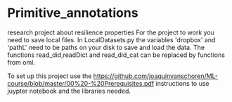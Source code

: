 # Primitive_annotations
research project about resilience properties
  For the project to work you need to save local files.
  In LocalDatasets.py the variables 'dropbox' and 'pathL' need to be paths on your  disk to save and load the data.
  The functions read_did,readDict and read_did_cat can be replaced by functions from oml.
  
To set up this project use the https://github.com/joaquinvanschoren/ML-course/blob/master/00%20-%20Prerequisites.pdf instructions to use juypter notebook and the libraries needed. 
